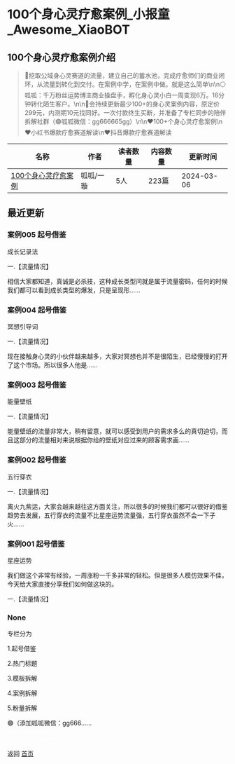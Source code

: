 # 100个身心灵疗愈案例_小报童_Awesome_XiaoBOT

## 100个身心灵疗愈案例介绍
> 🔴挖取公域身心灵赛道的流量，建立自己的蓄水池，完成疗愈师们的商业闭环，从流量到转化到交付。在案例中学，在案例中做。就是这么简单\n\n⚪呱呱：千万粉丝运势博主商业操盘手，孵化身心灵小白一周变现6万。16分钟转化陌生客户。\n\n🔴会持续更新最少100+的身心灵案例内容，原定价299元，内测期10元找同好。一次付款终生买断，并准备了专栏同步的陪伴拆解社群（🟢呱呱微信：gg666665gg）\n\n❤️100+个身心灵疗愈案例\n❤️小红书爆款疗愈赛道解读\n❤️抖音爆款疗愈赛道解读  
  


|名称|作者|读者数量|内容数量|更新时间|
|---|---|---|---|---|
|[100个身心灵疗愈案例](https://xiaobot.net/p/liaoyuanli?refer=0b133df9-27dc-423b-8101-639049001c13)|呱呱/一璇|5人|223篇|2024-03-06|

## 最近更新
### 案例005 起号借鉴

成长记录法

一.【流量情况】

相信大家都知道，真诚是必杀技，这种成长类型问就是属于流量密码，任何的时候我们都可以看到成长类型的爆发，只是呈现形......

### 案例004 起号借鉴

冥想引导词

一.【流量情况】

现在接触身心灵的小伙伴越来越多，大家对冥想也并不是很陌生，已经慢慢的打开了这个市场。所以很多人他是......

### 案例003 起号借鉴

能量壁纸

一.【流量情况】

能量壁纸的流量非常大，稍有留意，就可以感受到用户的需求多么的真切迫切，而且这部分的流量相对来说根据你给的壁纸对应过来的顾客需求画......

### 案例002 起号借鉴

五行穿衣

一.【流量情况】

离火九紫运，大家会越来越往这方面关注，所以很多的时候我们都可以很好的借鉴趋势去发展，五行穿衣的流量不比星座运势流量强，五行穿衣虽然不会一下子火......

### 案例001 起号借鉴

星座运势

我们做这个非常有经验，一周涨粉一千多非常的轻松。但是很多人模仿效果不佳，今天给大家直接分享我们如何做这块的。

一.【流量情况】

### None

专栏分为

1.起号借鉴

2.热门标题

3.模板拆解

4.案例拆解

5.粉量拆解

🟢（添加呱呱微信：gg666......


<a href="https://github.com/Reno9527/awesome-xiaobot" style="color: white; text-decoration: none;">awesome-xiaobot</a>

返回 [首页](../README.md)
